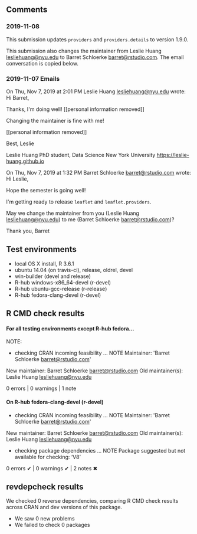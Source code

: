 
## Comments
### 2019-11-08

This submission updates `providers` and `providers.details` to version 1.9.0.

This submission also changes the maintainer from Leslie Huang <lesliehuang@nyu.edu> to Barret Schloerke <barret@rstudio.com>.  The email conversation is copied below.

### 2019-11-07 Emails

On Thu, Nov 7, 2019 at 2:01 PM Leslie Huang <lesliehuang@nyu.edu> wrote:
Hi Barret,

Thanks, I'm doing well! [[personal information removed]]

Changing the maintainer is fine with me!

[[personal information removed]]

Best,
Leslie

Leslie Huang
PhD student, Data Science
New York University
https://leslie-huang.github.io


On Thu, Nov 7, 2019 at 1:32 PM Barret Schloerke <barret@rstudio.com> wrote:
Hi Leslie,

Hope the semester is going well!

I'm getting ready to release `leaflet` and `leaflet.providers`.

May we change the maintainer from you (Leslie Huang <lesliehuang@nyu.edu>) to me (Barret Schloerke <barret@rstudio.com>)?

Thank you,
Barret


## Test environments
* local OS X install, R 3.6.1
* ubuntu 14.04 (on travis-ci), release, oldrel, devel
* win-builder (devel and release)
* R-hub windows-x86_64-devel (r-devel)
* R-hub ubuntu-gcc-release (r-release)
* R-hub fedora-clang-devel (r-devel)

## R CMD check results

#### For all testing environments except R-hub fedora...

NOTE:
* checking CRAN incoming feasibility ... NOTE
Maintainer: 'Barret Schloerke <barret@rstudio.com>'

New maintainer:
  Barret Schloerke <barret@rstudio.com>
Old maintainer(s):
  Leslie Huang <lesliehuang@nyu.edu>

0 errors | 0 warnings | 1 note


#### On R-hub fedora-clang-devel (r-devel)
* checking CRAN incoming feasibility ... NOTE
Maintainer: 'Barret Schloerke <barret@rstudio.com>'

New maintainer:
  Barret Schloerke <barret@rstudio.com>
Old maintainer(s):
  Leslie Huang <lesliehuang@nyu.edu>

*  checking package dependencies ... NOTE
  Package suggested but not available for checking: ‘V8’

0 errors ✔ | 0 warnings ✔ | 2 notes ✖


## revdepcheck results

We checked 0 reverse dependencies, comparing R CMD check results across CRAN and dev versions of this package.

* We saw 0 new problems
* We failed to check 0 packages
